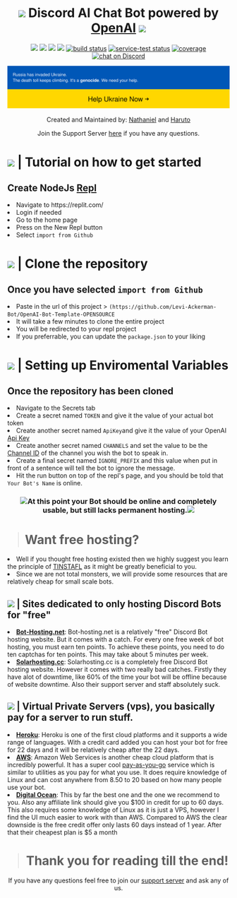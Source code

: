 <h1 align="center"><img src="https://raw.githubusercontent.com/SudhanPlayz/Discord-MusicBot/v5/assets/logo.gif" width="30px"> Discord AI Chat Bot powered by <a href="https://openai.com/">OpenAI</a> <img src="https://raw.githubusercontent.com/SudhanPlayz/Discord-MusicBot/v5/assets/logo.gif" width="30px"></h1>

<p align="center">
    <a href="#" alt="Contributors">
        <img src="https://img.shields.io/badge/contributors-0-blue" /></a>
    <a href="#" alt="Backer">
        <img src="https://img.shields.io/badge/backers-0-green" /></a>
    <a href="#" alt="Sponsors">
        <img src="https://img.shields.io/badge/sponsors-0-blue" /></a>
    <a href="https://github.com/badges/shields/pulse" alt="Activity">
        <img src="https://img.shields.io/github/commit-activity/m/badges/shields" /></a>
    <a href="https://circleci.com/gh/badges/shields/tree/master">
        <img src="https://img.shields.io/circleci/project/github/badges/shields/master" alt="build status"></a>
    <a href="https://circleci.com/gh/badges/daily-tests">
        <img src="https://img.shields.io/circleci/project/github/badges/daily-tests?label=service%20tests"
            alt="service-test status"></a>
    <a href="https://coveralls.io/github/badges/shields">
        <img src="https://img.shields.io/coveralls/github/badges/shields"
            alt="coverage"></a>
    <a href="https://discord.gg/KnrQGEbS5k">
        <img src="https://img.shields.io/discord/308323056592486420?logo=discord"
            alt="chat on Discord"></a>
</p>

[![Stand With Ukraine](https://raw.githubusercontent.com/vshymanskyy/StandWithUkraine/main/banner2-direct.svg)](https://vshymanskyy.github.io/StandWithUkraine/)

<p align="center">Created and Maintained by: <a href="https://discord.com/users/829427219541393428">Nathaniel</a> and <a href="https://discord.com/users/1061411114958729287">Haruto</a></p>
<p align="center">Join the Support Server <a href="https://discord.gg/KnrQGEbS5k">here</a> if you have any questions.</p>

<h1><img src="https://media.tenor.com/b_FZg7BDYkUAAAAM/ishowspeed-goofy.gif" width="30px"> | Tutorial on how to get started</h1>
<h2>Create NodeJs <a href="https://replit.com/">Repl</a></h2>
<li>Navigate to https://replit.com/</li>
<li>Login if needed</li>
<li>Go to the home page</li>
<li>Press on the New Repl button</li>
<li>Select <code>import from Github</code><br>

<h1><img src="https://media.tenor.com/NK26j6fCOgEAAAAM/funny-dance.gif" width="30px"> | Clone the repository</h1>
<h2>Once you have selected <code>import from Github</code></h2>
<li>Paste in the url of this project > <code>(https://github.com/Levi-Ackerman-Bot/OpenAI-Bot-Template-OPENSOURCE</code></li>
<li>It will take a few minutes to clone the entire project</li>
<li>You will be redirected to your repl project</li>
<li>If you preferrable, you can update the <code>package.json</code> to your liking</li>

<h1><img src="https://i.imgflip.com/69rjso.jpg" width="30px"> | Setting up Enviromental Variables</h1>
<h2>Once the repository has been cloned</h2>
<li>Navigate to the Secrets tab</li>
<li>Create a secret named <code>TOKEN</code> and give it the value of your actual bot token</li>
<li>Create another secret named <code>ApiKey</code>and give it the value of your OpenAI <a href="https://help.openai.com/en/articles/4936850-where-do-i-find-my-openai-api-key">Api Key</a></li>
<li>Create another secret named <code>CHANNELS</code> and set the value to be the <a href="https://turbofuture.com/internet/Discord-Channel-ID">Channel ID</a> of the channel you wish the bot to speak in.</li>
<li>Create a final secret named <code>IGNORE_PREFIX</code> and this value when put in front of a sentence will tell the bot to ignore the message.</li>
<li>Hit the run button on top of the repl's page, and you should be told that <code>Your Bot's Name</code> is online.</li>

<h3 align="center"><img src="https://media1.tenor.com/m/kHcmsxlKHEAAAAAC/rock-one-eyebrow-raised-rock-staring.gif" width="30px">At this point your Bot should be online and completely usable, but still lacks permanent hosting.<img src="https://media1.tenor.com/m/kHcmsxlKHEAAAAAC/rock-one-eyebrow-raised-rock-staring.gif" width="30px"></h3>

<blockquote><h1>Want free hosting?</h1></blockquote>
<li>Well if you thought free hosting existed then we highly suggest you learn the principle of <a href="https://www.cyberdefinitions.com/definitions/TINSTAFL.html">TINSTAFL</a> as it might be greatly beneficial to you.</li>
<li>Since we are not total monsters, we will provide some resources that are relatively cheap for small scale bots.</li>

<h2><img src="https://www.icegif.com/wp-content/uploads/2023/05/icegif-741.gif" width="30px"> | Sites dedicated to <strong>only</strong> hosting Discord Bots for "free"</h2>
<li><b><a href="https://bot-hosting.net">Bot-Hosting.net</a></b>: Bot-hosting.net is a relatively "free" Discord Bot hosting website. But it comes with a catch. For every one free week of bot hosting, you must earn ten points. To achieve these points, you need to do ten captchas for ten points. This may take about 5 minutes per week.</li>
<li><b><a href="https://solarhosting.cc">Solarhosting.cc</a></b>: Solarhosting.cc is a completely free Discord Bot hosting website. However it comes with two really bad catches. Firstly they have alot of downtime, like 60% of the time your bot will be offline because of website downtime. Also their support server and staff absolutely suck.</li>

<h2><img src="https://media3.giphy.com/media/lPuW5AlR9AeWzSsIqi/200w.gif" width="30px"> | Virtual Private Servers (vps), you basically pay for a server to run stuff.</h2>
<li><b><a href="https://www.heroku.com/">Heroku</a></b>: Heroku is one of the first cloud platforms and it supports a wide range of languages. With a credit card added you can host your bot for free for 22 days and it will be relatively cheap after the 22 days.</li>
<li><b><a href="https://aws.amazon.com/">AWS</a></b>: Amazon Web Services is another cheap cloud platform that is incredibly powerful. It has a super cool <a href="https://aws.amazon.com/pricing/?aws-products-pricing.sort-by=item.additionalFields.productNameLowercase&aws-products-pricing.sort-order=asc&awsf.Free%20Tier%20Type=*all&awsf.tech-category=*all">pay-as-you-go</a> service which is similar to utilities as you pay for what you use. It does require knowledge of Linux and can cost anywhere from 8.50 to 20 based on how many people use your bot.</li>
<li><b><a href="https://www.digitalocean.com/">Digital Ocean</a></b>: This by far the best one and the one we recommend to you. Also any affiliate link should give you $100 in credit for up to 60 days. This also requires some knowledge of Linux as it is just a VPS, however I find the UI much easier to work with than AWS. Compared to AWS the clear downside is the free credit offer only lasts 60 days instead of 1 year. After that their cheapest plan is $5 a month</li>
<blockquote><h1 align="center">Thank you for reading till the end!</h1></blockquote>
<p align="center">If you have any questions feel free to join our <a href="https://discord.gg/KnrQGEbS5k">support server</a> and ask any of us.</p>
